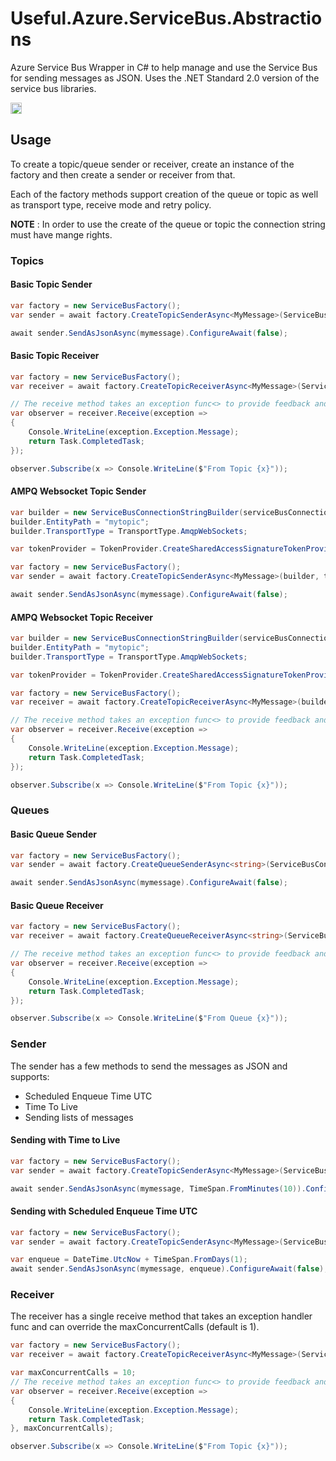 # Useful.Azure.ServiceBus.Abstractions

Azure Service Bus Wrapper in C# to help manage and use the Service Bus for sending messages as JSON. Uses the .NET Standard 2.0 version of the service bus libraries.

<a href="https://badge.fury.io/nu/Useful.Azure.ServiceBus.Abstractions"><img src="https://badge.fury.io/nu/Useful.Azure.ServiceBus.Abstractions.svg" alt="NuGet version" height="18"></a>

## Usage

To create a topic/queue sender or receiver, create an instance of the factory and then create a sender or receiver from that.

Each of the factory methods support creation of the queue or topic as well as transport type, receive mode and retry policy.

__NOTE__ : In order to use the create of the queue or topic the connection string must have mange rights.

### Topics

#### Basic Topic Sender

```csharp
var factory = new ServiceBusFactory();
var sender = await factory.CreateTopicSenderAsync<MyMessage>(ServiceBusConnectionString, "myTopic").ConfigureAwait(false);

await sender.SendAsJsonAsync(mymessage).ConfigureAwait(false);
```

#### Basic Topic Receiver

```csharp
var factory = new ServiceBusFactory();
var receiver = await factory.CreateTopicReceiverAsync<MyMessage>(ServiceBusConnectionString, "myTopic", "mySubscription").ConfigureAwait(false);

// The receive method takes an exception func<> to provide feedback and returns an IObservable to get messages
var observer = receiver.Receive(exception =>
{
    Console.WriteLine(exception.Exception.Message);
    return Task.CompletedTask;
});

observer.Subscribe(x => Console.WriteLine($"From Topic {x}"));
```

#### AMPQ Websocket Topic Sender

```csharp
var builder = new ServiceBusConnectionStringBuilder(serviceBusConnectionString);
builder.EntityPath = "mytopic";
builder.TransportType = TransportType.AmqpWebSockets;

var tokenProvider = TokenProvider.CreateSharedAccessSignatureTokenProvider(builder.SasKeyName, builder.SasKey);

var factory = new ServiceBusFactory();
var sender = await factory.CreateTopicSenderAsync<MyMessage>(builder, tokenProvider).ConfigureAwait(false);

await sender.SendAsJsonAsync(mymessage).ConfigureAwait(false);
```

#### AMPQ Websocket Topic Receiver

```csharp
var builder = new ServiceBusConnectionStringBuilder(serviceBusConnectionString);
builder.EntityPath = "mytopic";
builder.TransportType = TransportType.AmqpWebSockets;

var tokenProvider = TokenProvider.CreateSharedAccessSignatureTokenProvider(builder.SasKeyName, builder.SasKey);

var factory = new ServiceBusFactory();
var receiver = await factory.CreateTopicReceiverAsync<MyMessage>(builder, tokenProvider, "mySubscription").ConfigureAwait(false);

// The receive method takes an exception func<> to provide feedback and returns an IObservable to get messages
var observer = receiver.Receive(exception =>
{
    Console.WriteLine(exception.Exception.Message);
    return Task.CompletedTask;
});

observer.Subscribe(x => Console.WriteLine($"From Topic {x}"));
```

### Queues

#### Basic Queue Sender

```csharp
var factory = new ServiceBusFactory();
var sender = await factory.CreateQueueSenderAsync<string>(ServiceBusConnectionString, "myQueue").ConfigureAwait(false);

await sender.SendAsJsonAsync(mymessage).ConfigureAwait(false);
```

#### Basic Queue Receiver

```csharp
var factory = new ServiceBusFactory();
var receiver = await factory.CreateQueueReceiverAsync<string>(ServiceBusConnectionString, "myQueue").ConfigureAwait(false);

// The receive method takes an exception func<> to provide feedback and returns an IObservable to get messages
var observer = receiver.Receive(exception =>
{
    Console.WriteLine(exception.Exception.Message);
    return Task.CompletedTask;
});

observer.Subscribe(x => Console.WriteLine($"From Queue {x}"));
```

### Sender

The sender has a few methods to send the messages as JSON and supports:

- Scheduled Enqueue Time UTC
- Time To Live
- Sending lists of messages

#### Sending with Time to Live

```csharp
var factory = new ServiceBusFactory();
var sender = await factory.CreateTopicSenderAsync<MyMessage>(ServiceBusConnectionString, "myTopic").ConfigureAwait(false);

await sender.SendAsJsonAsync(mymessage, TimeSpan.FromMinutes(10)).ConfigureAwait(false);
```

#### Sending with Scheduled Enqueue Time UTC

```csharp
var factory = new ServiceBusFactory();
var sender = await factory.CreateTopicSenderAsync<MyMessage>(ServiceBusConnectionString, "myTopic").ConfigureAwait(false);

var enqueue = DateTime.UtcNow + TimeSpan.FromDays(1);
await sender.SendAsJsonAsync(mymessage, enqueue).ConfigureAwait(false);
```

### Receiver

The receiver has a single receive method that takes an exception handler func and can override the maxConcurrentCalls (default is 1).

```csharp
var factory = new ServiceBusFactory();
var receiver = await factory.CreateTopicReceiverAsync<MyMessage>(ServiceBusConnectionString, "myTopic", "mySubscription").ConfigureAwait(false);

var maxConcurrentCalls = 10;
// The receive method takes an exception func<> to provide feedback and returns an IObservable to get messages
var observer = receiver.Receive(exception =>
{
    Console.WriteLine(exception.Exception.Message);
    return Task.CompletedTask;
}, maxConcurrentCalls);

observer.Subscribe(x => Console.WriteLine($"From Topic {x}"));
```